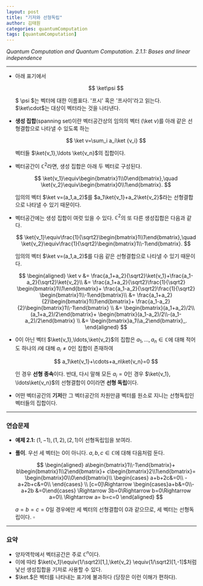 ```yaml
---
layout: post
title: "기저와 선형독립"
author: 김태원
categories: quantumComputation
tags: [quantumComputation]
---
```


*Quantum Computation and Quantum Computation.
2.1.1: Bases and linear independence*

---

- 아래 표기에서

    $$
    \ket\psi
    $$

    $ \psi $는 벡터에 대한 이름표다. '프시' 혹은 '프사이'라고 읽는다. $\ket\cdot$는
    대상이 벡터라는 것을 나타낸다. 
- **생성 집합**(spanning set)이란 벡터공간상의 임의의 벡터 \(\ket v\)를 아래 같은
  선형결합으로 나타낼 수 있도록 하는 
    
    $$
    \ket v=\sum_i a_i\ket {v_i}
    $$

    벡터들 $\ket{v_1},\ldots \ket{v_n}$의 집합이다.
- 벡터공간이 $\mathbb{C}^2$라면, 생성 집합은 아래 두 벡터로 구성된다.

    $$
    \ket{v_1}\equiv\begin{bmatrix}1\\0\end{bmatrix},\quad
    \ket{v_2}\equiv\begin{bmatrix}0\\1\end{bmatrix}.
    $$

    임의의 벡터 $\ket v=(a_1,a_2)$를
    $a_1\ket{v_1}+a_2\ket{v_2}$라는 선형결합으로 나타낼 수 있기 때문이다. 
- 벡터공간에는 생성 집합이 여럿 있을 수 있다. $\mathbb{C}^2$의 또 다른 
  생성집합은 다음과 같다. 

  $$
  \ket{v_1}\equiv\frac{1}{\sqrt2}\begin{bmatrix}1\\1\end{bmatrix},\quad
  \ket{v_2}\equiv\frac{1}{\sqrt2}\begin{bmatrix}1\\-1\end{bmatrix}.
  $$

  임의의 벡터 $\ket v=(a_1,a_2)$를 다음 같은 선형결합으로 나타낼 수 있기 때문이다.

  $$
  \begin{aligned}
  \ket v &= \frac{a_1+a_2}{\sqrt2}\ket{v_1}+\frac{a_1-a_2}{\sqrt2}\ket{v_2}\\
        &= \frac{a_1+a_2}{\sqrt2}\frac{1}{\sqrt2}
            \begin{bmatrix}1\\1\end{bmatrix}+
            \frac{a_1-a_2}{\sqrt2}\frac{1}{\sqrt2}
            \begin{bmatrix}1\\-1\end{bmatrix}\\
        &= \frac{a_1+a_2}{2}\begin{bmatrix}1\\1\end{bmatrix}+
        \frac{a_1-a_2}{2}\begin{bmatrix}1\\-1\end{bmatrix} \\
        &= \begin{bmatrix}(a_1+a_2)/2\\(a_1+a_2)/2\end{bmatrix}+
        \begin{bmatrix}(a_1-a_2)/2\\-(a_1-a_2)/2\end{bmatrix} \\
        &= \begin{bmatrix}a_1\\a_2\end{bmatrix}_.
  \end{aligned}
  $$

- $0$이 아닌 벡터 $\ket{v_1},\ldots,\ket{v_2}$의 집합은 
$a_1,\ldots,a_n\in\mathbb{C}$에 대해 적어도 하나의 $i$에 대해
$a_i\neq 0$인 집합이 존재하여

    $$
    a_1\ket{v_1}+\cdots+a_n\ket{v_n}=0
    $$

    인 경우 **선형 종속**이다. 반대, 다시 말해 모든 $a_i=0$인 경우 $\ket{v_1},
    \ldots\ket{v_n}$의 선형결합이 $0$이라면 **선형 독립**이다.

- 어떤 벡터공간의 **기저**란 그 벡터공간의 차원만큼 벡터를 원소로 지니는
선형독립인 벡터들의 집합이다. 

--- 
### 연습문제 

- **예제 2.1:** $(1,-1), (1,2), (2,1)$이 선형독립임을 보여라.
- **풀이**. 우선 세 벡터는 $0$이 아니다. $a,b,c\in\mathbb{C}$에 대해 다음처럼
둔다.
    
    $$
    \begin{aligned}
    a\begin{bmatrix}1\\-1\end{bmatrix}+
    b\begin{bmatrix}1\\2\end{bmatrix}+
    c\begin{bmatrix}2\\1\end{bmatrix}=
    \begin{bmatrix}0\\0\end{bmatrix}\\
    \begin{cases}
    a+b+2c&=0\\
    -a+2b+c&=0\\
    \end{cases} \\
    [c=0]\Rightarrow \begin{cases}a+b&=0\\-a+2b &=0\end{cases}
    \Rightarrow 3b=0\Rightarrow b=0\Rightarrow a=0\\
    \Rightarrow a= b=c=0
    \end{aligned}
    $$
    
    $a=b=c=0$일 경우에만 세 벡터의 선형결합이 $0$과 같으므로, 세 벡터는 
    선형독립이다. $\square$

---
### 요약 

- 양자역학에서 벡터공간은 주로 $\mathbb{C}^n$이다. 
- 이에 따라 $\ket{v_1}\equiv(1/\sqrt2)[1,],\ket{v_2} \equiv(1/\sqrt2)[1,-1]$처럼 낯선
  생성집합을 기저로 사용할 수 있다.
- $\ket.$은 벡터를 나타내는 표기에 불과하다 (당장은 이런 이해가 편하다).
